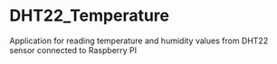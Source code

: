 # DHT22_Temperature

Application for reading temperature and humidity values from DHT22 sensor connected to Raspberry PI
